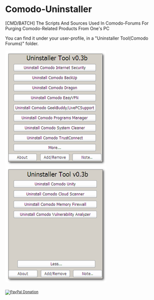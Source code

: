 # Comodo-Uninstaller
[CMD/BATCH] The Scripts And Sources Used In Comodo-Forums For Purging Comodo-Related Products From One's PC

You can find it under your user-profile, in a "Uninstaller Tool(Comodo Forums)" folder.

![](_UI_and_Tools_/1.png)
![](_UI_and_Tools_/2.png)


<sub><a target="_blank" href="https://paypal.me/e1adkarak0" rel="nofollow"><img src="https://www.paypalobjects.com/webstatic/mktg/Logo/pp-logo-100px.png" width="60" height="16" border="0" alt="PayPal Donation"></a></sub>

